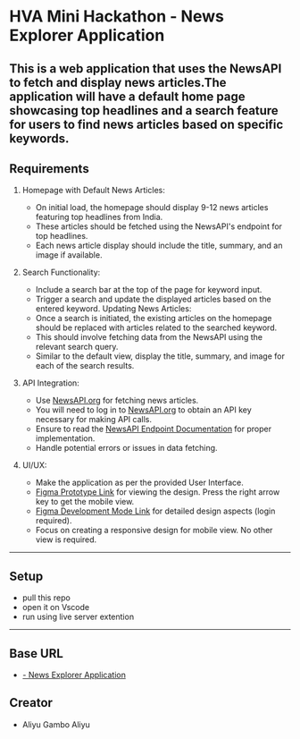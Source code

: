 # HVA Mini Hackathon - News Explorer Application
This is a web application that uses the NewsAPI to fetch and display news articles.The
application will have a default home page showcasing top headlines and a search feature for
users to find news articles based on specific keywords.
---

## Requirements
1. Homepage with Default News Articles: 
    - On initial load, the homepage should display 9-12 news articles featuring top headlines from India.
    - These articles should be fetched using the NewsAPI's endpoint for top headlines.
    - Each news article display should include the title, summary, and an image if available.
2. Search Functionality:
    - Include a search bar at the top of the page for keyword input.
    - Trigger a search and update the displayed articles based on the entered keyword. Updating News Articles:
    - Once a search is initiated, the existing articles on the homepage should be replaced with articles related to the searched keyword.
    - This should involve fetching data from the NewsAPI using the relevant search query.
    - Similar to the default view, display the title, summary, and image for each of the search results.
4. API Integration:
    - Use [NewsAPI.org](https://newsapi.org/) for fetching news articles.
    - You will need to log in to [NewsAPI.org](https://newsapi.org/) to obtain an API key necessary for making API calls.
    - Ensure to read the [NewsAPI Endpoint Documentation](https://newsapi.org/docs/endpoints) for proper implementation.
    - Handle potential errors or issues in data fetching.

5. UI/UX:
    - Make the application as per the provided User Interface.
    - [Figma Prototype Link](https://www.figma.com/proto/FibtWFXA41gd0DPtIv7Brp/_HyperVerge_mini-Hackathon?page-id=0%3A1&type=design&node-id=1-2&viewport=273%2C430%2C0.34&t=CqGJHsC8YBEL4Vfm-1&scaling=min-zoom) for viewing the design. Press the right arrow key to get the mobile view.
    - [Figma Development Mode Link](https://www.figma.com/file/FibtWFXA41gd0DPtIv7Brp/_HyperVerge_mini-Hackathon?node-id=0%3A1&mode=dev) for detailed design aspects (login required).
    - Focus on creating a responsive design for mobile view. No other view is required.
---
## Setup
- pull this repo
- open it on Vscode
- run using live server extention

---
## Base URL
- [- News Explorer Application](https://news-explorer-application-hva-mini-project.vercel.app/)

## Creator
- Aliyu Gambo Aliyu